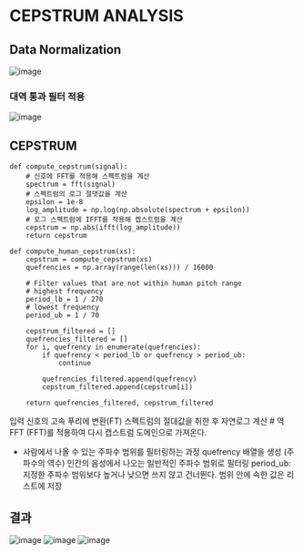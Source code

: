 # CEPSTRUM ANALYSIS

## Data Normalization
![image](https://github.com/user-attachments/assets/aab5de2d-5903-499a-ad3c-228d65d93d14)
### 대역 통과 필터 적용
![image](https://github.com/user-attachments/assets/b4364824-3805-42d4-9cb8-938a2bb90d1e)


## CEPSTRUM


```
def compute_cepstrum(signal):
    # 신호에 FFT를 적용해 스펙트럼을 계산
    spectrum = fft(signal)
    # 스펙트럼의 로그 절댓값을 계산
    epsilon = 1e-8
    log_amplitude = np.log(np.absolute(spectrum + epsilon))
    # 로그 스펙트럼에 IFFT를 적용해 켑스트럼을 계산
    cepstrum = np.abs(ifft(log_amplitude))
    return cepstrum
```
```
def compute_human_cepstrum(xs):
    cepstrum = compute_cepstrum(xs)
    quefrencies = np.array(range(len(xs))) / 16000

    # Filter values that are not within human pitch range
    # highest frequency
    period_lb = 1 / 270
    # lowest frequency
    period_ub = 1 / 70

    cepstrum_filtered = []
    quefrencies_filtered = []
    for i, quefrency in enumerate(quefrencies):
        if quefrency < period_lb or quefrency > period_ub:
            continue

        quefrencies_filtered.append(quefrency)
        cepstrum_filtered.append(cepstrum[i])

    return quefrencies_filtered, cepstrum_filtered
```
입력 신호의 고속 푸리에 변환(FT)
스펙트럼의 절대값을 취한 후 자연로그 계산 # 역 FFT (FFT)를 적용하여 다시 캡스트럼 도메인으로 가져온다.
- 사람에서 나올 수 있는 주파수 범위를 필터링하는 과정
quefrency 배열을 생성 (주파수의 역수)
인간의 음성에서 나오는 일반적인 주파수
범위로 필터링
period_ub:
지정한 주파수 범위보다 높거나 낮으면 쓰지 않고 건너뛴다.
범위 안에 속한 값은 리스트에 저장

## 결과
![image](https://github.com/user-attachments/assets/ea66b518-22d6-44d2-a4ca-f3cd0d2559ee)
![image](https://github.com/user-attachments/assets/72633213-39d9-4735-9075-0b33b5e1def3)
![image](https://github.com/user-attachments/assets/cd1925c2-53b6-4b90-9e61-5d1e1e45ed0f)

